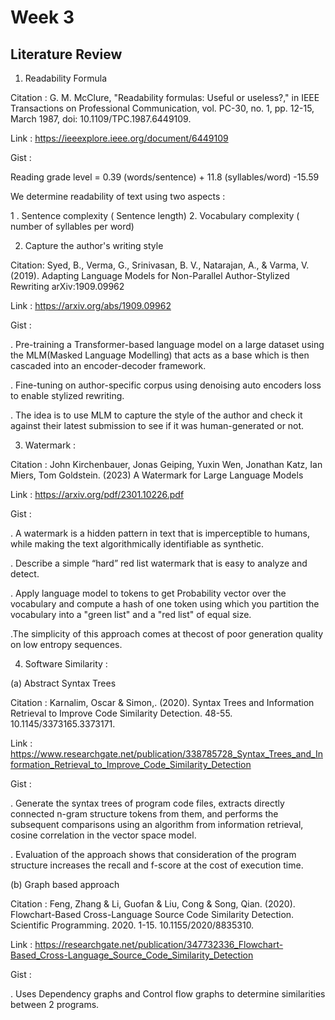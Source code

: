 # Week 3

## Literature Review

1. Readability Formula

Citation : G. M. McClure, "Readability formulas: Useful or useless?," in IEEE Transactions on Professional Communication, vol. PC-30, no. 1, pp. 12-15, March 1987, doi: 10.1109/TPC.1987.6449109.

Link : https://ieeexplore.ieee.org/document/6449109

Gist : 

Reading grade level = 0.39 (words/sentence) + 11.8 (syllables/word) -15.59 


We determine readability of text using two aspects :

   1 . Sentence complexity ( Sentence length)
   2.  Vocabulary complexity ( number of syllables per word)


2. Capture the author's writing style 

Citation: Syed, B., Verma, G., Srinivasan, B. V., Natarajan, A., & Varma, V. (2019). Adapting Language Models for Non-Parallel Author-Stylized Rewriting arXiv:1909.09962

Link : https://arxiv.org/abs/1909.09962

Gist : 

. Pre-training a Transformer-based language model on a large dataset using the MLM(Masked Language Modelling) that acts as a base which is then cascaded into an encoder-decoder framework.

. Fine-tuning on author-specific corpus using denoising auto encoders loss to enable stylized rewriting.

. The idea is to use MLM to capture the style of the author and check it against their latest submission to see if it was human-generated or not.


3. Watermark : 

Citation :  John Kirchenbauer, Jonas Geiping, Yuxin Wen, Jonathan Katz, Ian Miers, Tom Goldstein. (2023) A Watermark for Large Language Models

Link : https://arxiv.org/pdf/2301.10226.pdf


Gist : 

. A watermark is a hidden pattern in text that is imperceptible to humans, while making the text algorithmically identifiable as synthetic.

. Describe a simple “hard” red list watermark that is easy to analyze and detect. 

. Apply language model to tokens to get Probability vector over the vocabulary and compute a hash of one token using which you partition the vocabulary into a "green list" and a "red list" of equal size. 

.The simplicity of this approach comes at thecost of poor generation quality on low entropy sequences.


4. Software Similarity : 

(a) Abstract Syntax Trees

Citation : Karnalim, Oscar & Simon,. (2020). Syntax Trees and Information Retrieval to Improve Code Similarity Detection. 48-55. 10.1145/3373165.3373171. 

Link : https://www.researchgate.net/publication/338785728_Syntax_Trees_and_Information_Retrieval_to_Improve_Code_Similarity_Detection

Gist : 

. Generate the syntax trees of program code files, extracts directly connected n-gram structure tokens from them, and performs the subsequent comparisons using an algorithm from information retrieval, cosine correlation in the vector space model. 

. Evaluation of the approach shows that consideration of the program structure  increases the recall and f-score  at the cost of execution time. 


(b) Graph based approach


Citation : Feng, Zhang & Li, Guofan & Liu, Cong & Song, Qian. (2020). Flowchart-Based Cross-Language Source Code Similarity Detection. Scientific Programming. 2020. 1-15. 10.1155/2020/8835310. 

Link : https://researchgate.net/publication/347732336_Flowchart-Based_Cross-Language_Source_Code_Similarity_Detection

Gist : 
 
. Uses Dependency graphs and Control flow graphs to determine similarities between 2 programs.
